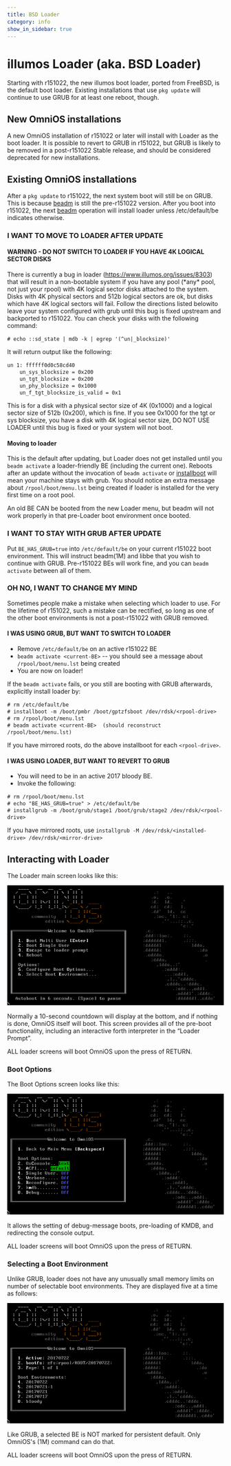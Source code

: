 ```yaml
---
title: BSD Loader
category: info
show_in_sidebar: true
---
```


illumos Loader (aka. BSD Loader)
==================================

Starting with r151022, the new illumos boot loader, ported from FreeBSD,
is the default boot loader. Existing installations that use `pkg update` will
continue to use GRUB for at least one reboot, though.

New OmniOS installations
------------------------

A new OmniOS installation of r151022 or later will install with Loader
as the boot loader. It is possible to revert to GRUB in r151022, but
GRUB is likely to be removed in a post-r151022 Stable release, and
should be considered deprecated for new installations.

Existing OmniOS installations
-----------------------------

After a `pkg update` to r151022, the next system boot will still be on
GRUB. This is because [beadm](http://illumos.org/man/1m/beadm) is still
the pre-r151022 version. After you boot into r151022, the next
[beadm](http://illumos.org/man/1m/beadm) operation will install loader
unless /etc/default/be indicates otherwise.

### I WANT TO MOVE TO LOADER AFTER UPDATE

#### WARNING - DO NOT SWITCH TO LOADER IF YOU HAVE 4K LOGICAL SECTOR DISKS

There is currently a bug in loader (https://www.illumos.org/issues/8303)
that will result in a non-bootable system if you have any pool (\*any\*
pool, not just your rpool) with 4K logical sector disks attached to the
system. Disks with 4K physical sectors and 512b logical sectors are ok,
but disks which have 4K logical sectors will fail. Follow the directions
listed belowito leave your system configured with grub until this bug is
fixed upstream and backported to r151022. You can check your disks with the
following command:

```
# echo ::sd_state | mdb -k | egrep '(^un|_blocksize)'
```

It will return output like the following:

```
un 1: ffffff0d0c58cd40                                                          
    un_sys_blocksize = 0x200                                                    
    un_tgt_blocksize = 0x200                                                    
    un_phy_blocksize = 0x1000                                                   
    un_f_tgt_blocksize_is_valid = 0x1
```

This is for a disk with a physical sector size of 4K (0x1000) and a
logical sector size of 512b (0x200), which is fine. If you see 0x1000
for the tgt or sys blocksize, you have a disk with 4K logical sector
size, DO NOT USE LOADER until this bug is fixed or your system will not
boot.

#### Moving to loader

This is the default after updating, but Loader does not get installed
until you `beadm activate` a loader-friendly BE (including the current one). Reboots
after an update without the invocation of `beadm activate` or
[installboot](http://illumos.org/man/1m/installboot) will mean your
machine stays with grub. You should notice an extra message about `/rpool/boot/menu.lst` being
created if loader is installed for the very first time on a root pool.

An old BE CAN be booted from the new Loader menu, but beadm will not
work properly in that pre-Loader boot environment once booted.

### I WANT TO STAY WITH GRUB AFTER UPDATE

Put `BE_HAS_GRUB=true` into `/etc/default/be` on your current r151022 boot environment. This will instruct
beadm(1M) and libbe that you wish to continue with GRUB. Pre-r151022 BEs
will work fine, and you can `beadm activate` between all of them.

### OH NO, I WANT TO CHANGE MY MIND

Sometimes people make a mistake when selecting which loader to use. For
the lifetime of r151022, such a mistake can be rectified, so long as one
of the other boot environments is not a post-r151022 with GRUB removed.

#### I WAS USING GRUB, BUT WANT TO SWITCH TO LOADER

* Remove `/etc/default/be` on an active r151022 BE
* `beadm activate <current-BE>` -- you should see a message about `/rpool/boot/menu.lst` being created
* You are now on loader!

If the `beadm activate` fails, or you still are booting with GRUB afterwards, explicitly install loader by:

```
# rm /etc/default/be
# installboot -m /boot/pmbr /boot/gptzfsboot /dev/rdsk/<rpool-drive>
# rm /rpool/boot/menu.lst
# beadm activate <current-BE>  (should reconstruct /rpool/boot/menu.lst)
```

If you have mirrored roots, do the above installboot for each `<rpool-drive>`.

#### I WAS USING LOADER, BUT WANT TO REVERT TO GRUB

* You will need to be in an active 2017 bloody BE.
* Invoke the following:

```
# rm /rpool/boot/menu.lst
# echo "BE_HAS_GRUB=true" > /etc/default/be
# installgrub -m /boot/grub/stage1 /boot/grub/stage2 /dev/rdsk/<rpool-drive>
```

If you have mirrored roots, use `installgrub -M /dev/rdsk/<installed-drive> /dev/rdsk/<mirror-drive>`

Interacting with Loader
-----------------------

The Loader main screen looks like this:

![Main loader screen)](/assets/images/Loader.png)

Normally a 10-second countdown will display at the bottom, and if
nothing is done, OmniOS itself will boot. This screen provides all of
the pre-boot functionality, including an interactive forth interpreter
in the “Loader Prompt”.

ALL loader screens will boot OmniOS upon the press of RETURN.

### Boot Options

The Boot Options screen looks like this:

![Boot Options](/assets/images/BootOptions.png)

It allows the setting of debug-message boots, pre-loading of KMDB, and
redirecting the console output.

ALL loader screens will boot OmniOS upon the press of RETURN.

### Selecting a Boot Environment

Unlike GRUB, loader does not have any unusually small memory limits on
number of selectable boot environments. They are displayed five at a
time as follows:

![Selecting a Boot Environment](/assets/images/BootEnv.png)

Like GRUB, a selected BE is NOT marked for persistent default. Only
OmniOS's (1M) command can do that.

ALL loader screens will boot OmniOS upon the press of RETURN.
